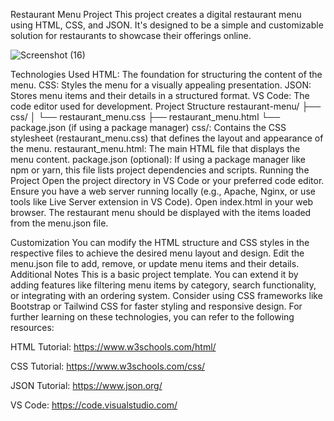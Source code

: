 Restaurant Menu Project
This project creates a digital restaurant menu using HTML, CSS, and JSON. It's designed to be a simple and customizable solution for restaurants to showcase their offerings online.



![Screenshot (16)](https://github.com/chaitanya2173/restaurant_menu/assets/139032827/db745a52-b188-43a4-bd36-454f8b333974)




Technologies Used
HTML: The foundation for structuring the content of the menu.
CSS: Styles the menu for a visually appealing presentation.
JSON: Stores menu items and their details in a structured format.
VS Code: The code editor used for development.
Project Structure
restaurant-menu/
├── css/
│   └── restaurant_menu.css
├── restaurant_menu.html
└── package.json (if using a package manager)
css/: Contains the CSS stylesheet (restaurant_menu.css) that defines the layout and appearance of the menu.
restaurant_menu.html: The main HTML file that displays the menu content.
package.json (optional): If using a package manager like npm or yarn, this file lists project dependencies and scripts.
Running the Project
Open the project directory in VS Code or your preferred code editor.
Ensure you have a web server running locally (e.g., Apache, Nginx, or use tools like Live Server extension in VS Code).
Open index.html in your web browser.
The restaurant menu should be displayed with the items loaded from the menu.json file.

Customization
You can modify the HTML structure and CSS styles in the respective files to achieve the desired menu layout and design.
Edit the menu.json file to add, remove, or update menu items and their details.
Additional Notes
This is a basic project template. You can extend it by adding features like filtering menu items by category, search functionality, or integrating with an ordering system.
Consider using CSS frameworks like Bootstrap or Tailwind CSS for faster styling and responsive design.
For further learning on these technologies, you can refer to the following resources:

HTML Tutorial: https://www.w3schools.com/html/

CSS Tutorial: https://www.w3schools.com/css/

JSON Tutorial: https://www.json.org/

VS Code: https://code.visualstudio.com/


